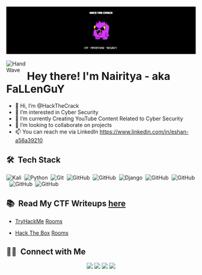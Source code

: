 <p align="center"><img alt="HackTheCrack" src="./assets/hackthecrack.png" width ="1024" ></p>

<img alt="Hand Wave" src="./assets/Hand%20Wave.gif" width='55' align="left"/><h1>Hey there! I'm Nairitya - aka FaLLenGuY</h1>

- 👋 Hi, I’m @HackTheCrack
- 👀 I’m interested in Cyber Security 
- 🎥 I’m currently Creating YouTube Content Related to Cyber Security 
- 🤝 I’m looking to collaborate on projects 
- 📫 You can reach me via LinkedIn https://www.linkedin.com/in/eshan-a56a39210

## 🛠 &nbsp;Tech Stack

![Kali](https://img.shields.io/badge/Kali-268BEE?style=for-the-badge&logo=kalilinux&logoColor=white)&nbsp;
![Python](https://img.shields.io/badge/python-3670A0?style=for-the-badge&logo=python&logoColor=ffdd54)&nbsp;
![Git](https://img.shields.io/badge/git-%23F05033.svg?style=for-the-badge&logo=git&logoColor=white)&nbsp;
![GitHub](https://img.shields.io/badge/github-%23121011.svg?style=for-the-badge&logo=github&logoColor=white)&nbsp;
![GitHub](https://img.shields.io/badge/C-00599C?style=for-the-badge&logo=c&logoColor=white)&nbsp;
![Django](https://img.shields.io/badge/django-%23092E20.svg?style=for-the-badge&logo=django&logoColor=white)&nbsp;
![GitHub](https://img.shields.io/badge/MySQL-00000F?style=for-the-badge&logo=mysql&logoColor=white)&nbsp;
![GitHub](https://img.shields.io/badge/SQLite-07405E?style=for-the-badge&logo=sqlite&logoColor=white)&nbsp;
![GitHub](https://img.shields.io/badge/Powershell-2CA5E0?style=for-the-badge&logo=powershell&logoColor=white)&nbsp;
![GitHub](https://img.shields.io/badge/Linux-FCC624?style=for-the-badge&logo=linux&logoColor=black)&nbsp;

## 📚 &nbsp;Read My CTF Writeups [here](https://nairitya03.github.io/CTF-WriteUps/) 

- [TryHackMe](https://tryhackme.com/) [Rooms](https://nairitya03.github.io/CTF-WriteUps/THM/) 


- [Hack The Box](https://www.hackthebox.eu/) [Rooms](https://nairitya03.github.io/CTF-WriteUps/HTB/) 


## 🤝🏻 &nbsp;Connect with Me

<p align="center"><a href="https://linkedin.com//in/eshan-a56a39210"><img src="https://img.shields.io/badge/-Eshan-white?style=plastic&logo=Linkedin&logoColor=blue"/></a> <a href="https://youtube.com//@Hack_The_Crack"><img src="https://img.shields.io/badge/-Hack_The_Crack-white?style=plastic&logo=Youtube&logoColor=red"/></a> </a>  <a href="mailto:cracker.eshan@gmail.com"><img src="https://img.shields.io/badge/-Gmail-white?style=plastic&logo=gmail&logoColor=red"/></a>  <a href="https://www.instagram.com/hack_the_crack/"><img src="https://img.shields.io/badge/-hack_the_crack-white?style=plastic&logo=instagram&logoColor=purple"/></a> </p>

